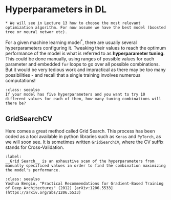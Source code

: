 # Hyperparameters in DL
````{margin}
* We will see in Lecture 13 how to choose the most relevant optimization algorithm. For now assume we have the best model (boosted tree or neural networ etc).
````
For a given machine learning model<sup>*</sup>, there are usually several hyperparameters configuring it. Tweaking their values to reach the optimum performance of the model is what is referred to as __hyperparameter tuning__. This could be done manually, using ranges of possible values for each parameter and embedded `for` loops to go over all possible combinations. But it would be very tedious work and impractical as there may be too many possibilities - and recall that a single training involves numerous computations!

```{admonition} Exercise
:class: seealso
If your model has five hyperparameters and you want to try 10 different values for each of them, how many tuning combinations will there be?
```

## GridSearchCV
Here comes a great method called Grid Search. This process has been coded as a tool available in python libraries such as `Keras` and `PyTorch`, as we will soon see. It is sometimes written `GridSearchCV`, where the CV suffix stands for Cross-Validation.

````{prf:definition}
:label: 
__Grid Search__ is an exhaustive scan of the hyperparameters from manually specificed values in order to find the combination maximizing the model's performance.
````


 


```{admonition} Learn More
:class: seealso
Yoshua Bengio, "Practical Recommendations for Gradient-Based Training of Deep Architectures" (2012) [arXiv:1206.5533](https://arxiv.org/abs/1206.5533)
```